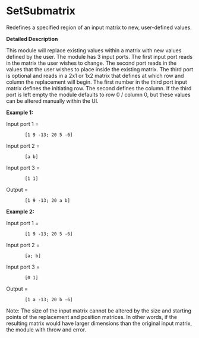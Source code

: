 # SetSubmatrix

Redefines a specified region of an input matrix to new, user-defined values.

**Detailed Description**

This module will replace existing values within a matrix with new values defined by the user. The module has 3 input ports. The first input port reads in the matrix the user wishes to change. The second port reads in the values that the user wishes to place inside the existing matrix. The third port is optional and reads in a 2x1 or 1x2 matrix that defines at which row and column the replacement will begin. The first number in the third port input matrix defines the initiating row. The second defines the column. If the third port is left empty the module defaults to row 0 / column 0, but these values can be altered manually within the UI.

**Example 1:**

Input port 1 =

```
       [1 9 -13; 20 5 -6]
```

Input port 2 =

```
       [a b]
```

Input port 3 =

```
       [1 1]
```

Output =

```
       [1 9 -13; 20 a b]
```


**Example 2:**

Input port 1 =

```
       [1 9 -13; 20 5 -6]
```

Input port 2 =

```
       [a; b]
```

Input port 3 =

```
       [0 1]
```

Output =

```
       [1 a -13; 20 b -6]
```


Note: The size of the input matrix cannot be altered by the size and starting points of the replacement and position matrices. In other words, if the resulting matrix would have larger dimensions than the original input matrix, the module with throw and error.
